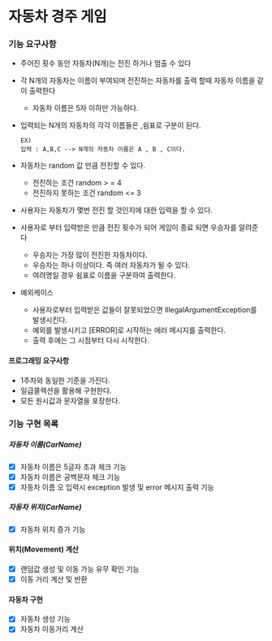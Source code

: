 # 자동차 경주 게임


### 기능 요구사항

- 주어진 횟수 동안 자동차(N개)는 전진 하거나 멈출 수 있다

- 각 N개의 자동차는 이름이 부여되며 전진하는 자동차를 출력 할때 자동차 이름을 같이 출력한다

  - 자동차 이름은 5자 이하만 가능하다.

- 입력되는 N개의 자동차의 각각 이름들은 ,쉼표로 구분이 된다.

  ```
  EX)
  입력 : A,B,C --> N개의 자동차 이름은 A , B , C이다.
  
  ```

- 자동차는 random 값 만큼 전진할 수 있다.

  - 전진하는 조건 random > = 4
  - 전진하지 못하는 조건 random <= 3

- 사용자는 자동차가 몇번 전진 할 것인지에 대한 입력을 할 수 있다.

- 사용자로 부터 입력받은 만큼 전진 횟수가 되어 게임이 종료 되면 우승자를 알려준다

  - 우승자는 가장 많이 전진한 자동차이다.
  - 우승자는 하나 이상이다. 즉 여러 자동차가 될 수 있다.
  - 여려명일 경우 쉼표로 이름을 구분하여 출력한다.

- 예외케이스

  - 사용자로부터 입력받은 값들이 잘못되었으면 IllegalArgumentException를 발생시킨다.
  - 예외를 발생시키고 [ERROR]로 시작하는 에러 메시지를 출력한다.
  - 출력 후에는 그 시점부터 다시 시작한다.



#### 프로그래밍 요구사항  
- 1주차와 동일한 기준을 가진다.
- 일급콜렉션을 활용해 구현한다.
- 모든 원시값과 문자열을 포장한다.  
### 기능 구현 목록
##### 자동차 이름(CarName)
-  [x] 자동차 이름은 5글자 초과 체크 기능
-  [x] 자동차 이름은 공백문자 체크 기능
-  [x] 자동차 이름 오 입력시 exception 발생 및 error 메시지 출력 기능

##### 자동차 위치(CarName)
-  [x] 자동차 위치 증가 기능

#### 위치(Movement) 계산
-  [x] 랜덤값 생성 및 이동 가능 유무 확인 기능
-  [x] 이동 거리 계산 및 반환

#### 자동차 구현
-  [x] 자동차 생성 기능
-  [x] 자동차 이동거리 계산